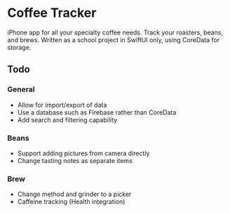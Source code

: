 # Coffee Tracker
iPhone app for all your specialty coffee needs. Track your roasters, beans, and brews. Written as a school project in SwiftUI only, using CoreData for storage.
## Todo
### General
- Allow for import/export of data
- Use a database such as Firebase rather than CoreData
- Add search and filtering capability
### Beans
- Support adding pictures from camera directly
- Change tasting notes as separate items
### Brew
- Change method and grinder to a picker
- Caffeine tracking (Health integration)
